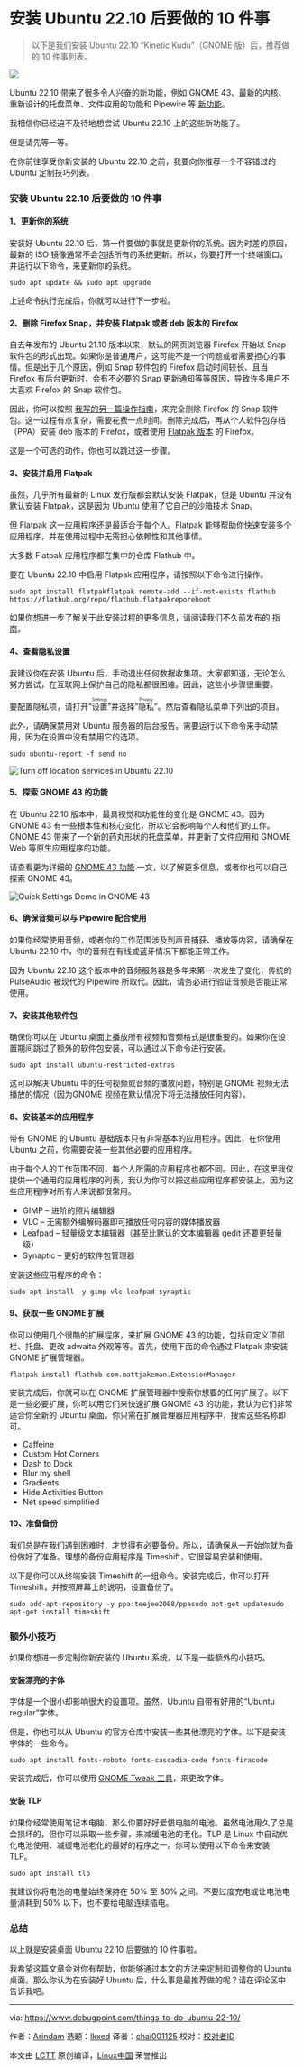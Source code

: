 [#]: subject: "10 Things to Do After Installing Ubuntu 22.10 [With Bonus Tip]"
[#]: via: "https://www.debugpoint.com/things-to-do-ubuntu-22-10/"
[#]: author: "Arindam https://www.debugpoint.com/author/admin1/"
[#]: collector: "lkxed"
[#]: translator: "chai001125"
[#]: reviewer: "wxy"
[#]: publisher: "wxy"
[#]: url: "https://linux.cn/article-15185-1.html"

安装 Ubuntu 22.10 后要做的 10 件事
======

> 以下是我们安装 Ubuntu 22.10 “Kinetic Kudu”（GNOME 版）后，推荐做的 10 件事列表。

![][1]

Ubuntu 22.10 带来了很多令人兴奋的新功能，例如 GNOME 43、最新的内核、重新设计的托盘菜单、文件应用的功能和 Pipewire 等 [新功能][2]。

我相信你已经迫不及待地想尝试 Ubuntu 22.10 上的这些新功能了。

但是请先等一等。

在你前往享受你新安装的 Ubuntu 22.10 之前，我要向你推荐一个不容错过的 Ubuntu 定制技巧列表。

### 安装 Ubuntu 22.10 后要做的 10 件事

#### 1、更新你的系统

安装好 Ubuntu 22.10 后，第一件要做的事就是更新你的系统。因为时差的原因，最新的 ISO 镜像通常不会包括所有的系统更新。所以，你要打开一个终端窗口，并运行以下命令，来更新你的系统。

```
sudo apt update && sudo apt upgrade
```

上述命令执行完成后，你就可以进行下一步啦。

#### 2、删除 Firefox Snap，并安装 Flatpak 或者 deb 版本的 Firefox

自去年发布的 Ubuntu 21.10 版本以来，默认的网页浏览器 Firefox 开始以 Snap 软件包的形式出现。如果你是普通用户，这可能不是一个问题或者需要担心的事情。但是出于几个原因，例如 Snap 软件包的 Firefox 启动时间较长、且当 Firefox 有后台更新时，会有不必要的 Snap 更新通知等等原因，导致许多用户不太喜欢 Firefox 的 Snap 软件包。

因此，你可以按照 [我写的另一篇操作指南][3]，来完全删除 Firefox 的 Snap 软件包。这一过程有点复杂，需要花费一点时间。删除完成后，再从个人软件包存档（PPA）安装 deb 版本的 Firefox，或者使用 [Flatpak 版本][4] 的 Firefox。

这是一个可选的动作，你也可以跳过这一步骤。

#### 3、安装并启用 Flatpak

虽然，几乎所有最新的 Linux 发行版都会默认安装 Flatpak，但是 Ubuntu 并没有默认安装 Flatpak，这是因为 Ubuntu 使用了它自己的沙箱技术 Snap。

但 Flatpak 这一应用程序还是最适合于每个人。Flatpak 能够帮助你快速安装多个应用程序，并在使用过程中无需担心依赖性和其他事情。

大多数 Flatpak 应用程序都在集中的仓库 Flathub 中。

要在 Ubuntu 22.10 中启用 Flatpak 应用程序，请按照以下命令进行操作。

```
sudo apt install flatpakflatpak remote-add --if-not-exists flathub https://flathub.org/repo/flathub.flatpakreporeboot
```

如果你想进一步了解关于此安装过程的更多信息，请阅读我们不久前发布的 [指南][5]。

#### 4、查看隐私设置

我建议你在安装 Ubuntu 后，手动退出任何数据收集项。大家都知道，无论怎么努力尝试，在互联网上保护自己的隐私都很困难。因此，这些小步骤很重要。

要配置隐私项，请打开“<ruby>设置<rt>Settings</rt></ruby>”并选择“<ruby>隐私<rt>Privacy</rt></ruby>”。然后查看隐私菜单下列出的项目。

此外，请确保禁用对 Ubuntu 服务器的后台报告。需要运行以下命令来手动禁用，因为在设置中没有禁用它的选项。

```
sudo ubuntu-report -f send no
```

![Turn off location services in Ubuntu 22.10][6]

#### 5、探索 GNOME 43 的功能

在 Ubuntu 22.10 版本中，最具视觉和功能性的变化是 GNOME 43。因为 GNOME 43 有一些根本性和核心变化，所以它会影响每个人和他们的工作。GNOME 43 带来了一个新的药丸形状的托盘菜单，并更新了文件应用和 GNOME Web 等原生应用程序的功能。

请查看更为详细的 [GNOME 43 功能][7] 一文，以了解更多信息，或者你也可以自己探索 GNOME 43。

![Quick Settings Demo in GNOME 43][8]

#### 6、确保音频可以与 Pipewire 配合使用

如果你经常使用音频，或者你的工作范围涉及到声音捕获、播放等内容，请确保在 Ubuntu 22.10 中，你的音频在有线或蓝牙情况下都能正常工作。

因为 Ubuntu 22.10 这个版本中的音频服务器是多年来第一次发生了变化，传统的 PulseAudio 被现代的 Pipewire 所取代。因此，请务必进行验证音频是否能正常使用。

#### 7、安装其他软件包

确保你可以在 Ubuntu 桌面上播放所有视频和音频格式是很重要的。如果你在设置期间跳过了额外的软件包安装，可以通过以下命令进行安装。

```
sudo apt install ubuntu-restricted-extras
```

这可以解决 Ubuntu 中的任何视频或音频的播放问题，特别是 GNOME 视频无法播放的情况（因为GNOME 视频在默认情况下将无法播放任何内容）。

#### 8、安装基本的应用程序

带有 GNOME 的 Ubuntu 基础版本只有非常基本的应用程序。因此，在你使用 Ubuntu 之前，你需要安装一些其他必要的应用程序。

由于每个人的工作范围不同，每个人所需的应用程序也都不同。因此，在这里我仅提供一个通用的应用程序的列表，我认为你可以把这些应用程序都安装上，因为这些应用程序对所有人来说都很常用。

- GIMP – 进阶的照片编辑器
- VLC – 无需额外编解码器即可播放任何内容的媒体播放器
- Leafpad – 轻量级文本编辑器（甚至比默认的文本编辑器 gedit 还要更轻量级）
- Synaptic – 更好的软件包管理器

安装这些应用程序的命令：

```
sudo apt install -y gimp vlc leafpad synaptic
```

#### 9、获取一些 GNOME 扩展

你可以使用几个很酷的扩展程序，来扩展 GNOME 43 的功能，包括自定义顶部栏、托盘、更改 adwaita 外观等等。首先，使用下面的命令通过 Flatpak 来安装 GNOME 扩展管理器。

```
flatpak install flathub com.mattjakeman.ExtensionManager
```

安装完成后，你就可以在 GNOME 扩展管理器中搜索你想要的任何扩展了。以下是一些必要扩展，你可以用它们来快速扩展 GNOME 43 的功能，我认为它们非常适合你全新的 Ubuntu 桌面。你只需在扩展管理器应用程序中，搜索这些名称即可。

- Caffeine
- Custom Hot Corners
- Dash to Dock
- Blur my shell
- Gradients
- Hide Activities Button
- Net speed simplified

#### 10、准备备份

我们总是在我们遇到困难时，才觉得有必要备份。所以，请确保从一开始你就为备份做好了准备。理想的备份应用程序是 Timeshift，它很容易安装和使用。

以下是你可以从终端安装 Timeshift 的一组命令。安装完成后，你可以打开 Timeshift，并按照屏幕上的说明，设置备份了。

```
sudo add-apt-repository -y ppa:teejee2008/ppasudo apt-get updatesudo apt-get install timeshift
```

### 额外小技巧

如果你想进一步定制你新安装的 Ubuntu 系统，以下是一些额外的小技巧。

#### 安装漂亮的字体

字体是一个很小却影响很大的设置项。虽然，Ubuntu 自带有好用的“Ubuntu regular”字体。

但是，你也可以从 Ubuntu 的官方仓库中安装一些其他漂亮的字体。以下是安装字体的一些命令。

```
sudo apt install fonts-roboto fonts-cascadia-code fonts-firacode
```

安装完成后，你可以使用 [GNOME Tweak 工具][9]，来更改字体。

#### 安装 TLP

如果你经常使用笔记本电脑，那么你要好好爱惜电脑的电池。虽然电池用久了总是会损坏的，但你可以采取一些步骤，来减缓电池的老化。TLP 是 Linux 中自动优化电池使用、减缓电池老化的最好的程序之一。你可以使用以下命令来安装 TLP。

```
sudo apt install tlp
```

我建议你将电池的电量始终保持在 50% 至 80% 之间。不要过度充电或让电池电量消耗到 50% 以下，也不要给电脑连续插电。

### 总结

以上就是安装桌面 Ubuntu 22.10 后要做的 10 件事啦。

我希望这篇文章会对你有帮助，你能够通过本文的方法来定制和调整你的 Ubuntu 桌面。那么你认为在安装好 Ubuntu 后，什么事是最推荐做的呢？请在评论区中告诉我吧。

--------------------------------------------------------------------------------

via: https://www.debugpoint.com/things-to-do-ubuntu-22-10/

作者：[Arindam][a]
选题：[lkxed][b]
译者：[chai001125](https://github.com/chai001125)
校对：[校对者ID](https://github.com/校对者ID)

本文由 [LCTT](https://github.com/LCTT/TranslateProject) 原创编译，[Linux中国](https://linux.cn/) 荣誉推出

[a]: https://www.debugpoint.com/author/admin1/
[b]: https://github.com/lkxed
[1]: https://www.debugpoint.com/wp-content/uploads/2022/10/u2210-things-hd-1024x576.jpg
[2]: https://www.debugpoint.com/ubuntu-22-10/
[3]: https://www.debugpoint.com/remove-firefox-snap-ubuntu/
[4]: https://flathub.org/apps/details/org.mozilla.firefox
[5]: https://www.debugpoint.com/how-to-install-flatpak-apps-ubuntu-linux/
[6]: https://www.debugpoint.com/wp-content/uploads/2022/10/Turn-off-location-services-in-Ubuntu-22.10.jpg
[7]: https://www.debugpoint.com/gnome-43/
[8]: https://www.debugpoint.com/wp-content/uploads/2022/08/Quick-Settings-Demo-in-GNOME-43.gif
[9]: https://www.debugpoint.com/customize-your-ubuntu-desktop-using-gnome-tweak/
